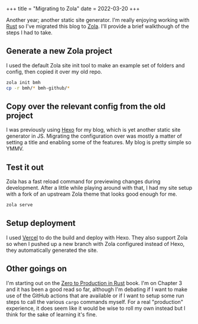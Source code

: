 +++
title = "Migrating to Zola"
date = 2022-03-20
+++

Another year; another static site generator. I'm really enjoying working with [Rust](https://rust-lang.org) so I've migrated this blog to [Zola](https://getzola.com). I'll provide a brief walkthough of the steps I had to take.

## Generate a new Zola project

I used the default Zola site init tool to make an example set of folders and config, then copied it over my old repo.

```bash
zola init bmh
cp -r bmh/* bmh-github/*
```

## Copy over the relevant config from the old project

I was previously using [Hexo](https://hexo.io/) for my blog, which is yet another static site generator in JS. Migrating the configuration over was mostly a matter of setting a title and enabling some of the features. My blog is pretty simple so YMMV.

## Test it out

Zola has a fast reload command for previewing changes during development. After a little while playing around with that, I had my site setup with a fork of an upstream Zola theme that looks good enough for me.

```bash
zola serve
```

## Setup deployment

I used [Vercel](https://vercel.com/) to do the build and deploy with Hexo. They also support Zola so when I pushed up a new branch with Zola configured instead of Hexo, they automatically generated the site.

## Other goings on

I'm starting out on the [Zero to Production in Rust](https://zero2prod.com) book. I'm on Chapter 3 and it has been a good read so far, although I'm debating if I want to make use of the GitHub actions that are available or if I want to setup some run steps to call the various `cargo` commands myself. For a real "production" experience, it does seem like it would be wise to roll my own instead but I think for the sake of learning it's fine.